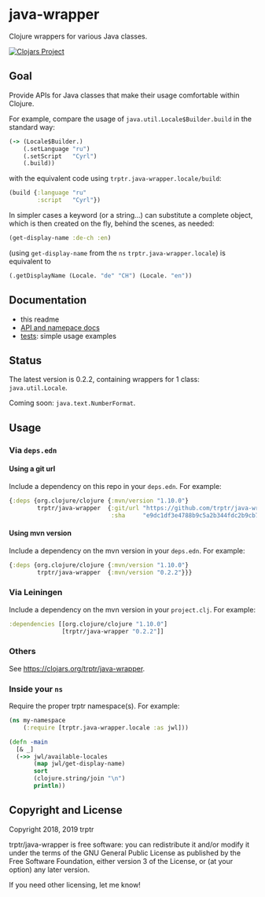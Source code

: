 # java-wrapper

Clojure wrappers for various Java classes.

[![Clojars Project](https://img.shields.io/clojars/v/trptr/java-wrapper.svg)](https://clojars.org/trptr/java-wrapper)

## Goal

Provide APIs for Java classes that make their usage comfortable within Clojure.

For example, compare the usage of `java.util.Locale$Builder.build` in the standard way:

```clojure
(-> (Locale$Builder.)
    (.setLanguage "ru")
    (.setScript   "Cyrl")
    (.build))
```
with the equivalent code using `trptr.java-wrapper.locale/build`:

```clojure
(build {:language "ru"
        :script   "Cyrl"})
```

In simpler cases a keyword (or a string...) can substitute a complete object, which is then created on the fly,
behind the scenes, as needed:

```clojure
(get-display-name :de-ch :en)
```

(using `get-display-name` from the `ns` `trptr.java-wrapper.locale`) is equivalent to

```clojure
(.getDisplayName (Locale. "de" "CH") (Locale. "en"))
```

## Documentation

* this readme
* [API and namepace docs](http://trptr.github.io/java-wrapper/index.html)
* [tests](test/trptr/java_wrapper): simple usage examples


## Status

The latest version is 0.2.2, containing wrappers for 1 class: `java.util.Locale`.

Coming soon: `java.text.NumberFormat`.


## Usage

### Via `deps.edn`

#### Using a git url

Include a dependency on this repo in your `deps.edn`. For example:

```clojure
{:deps {org.clojure/clojure {:mvn/version "1.10.0"}
        trptr/java-wrapper  {:git/url "https://github.com/trptr/java-wrapper.git"
                             :sha     "e9dc1df3e4788b9c5a2b344fdc2b9cb71763e29f"}}}
```

#### Using mvn version

Include a dependency on the mvn version in your `deps.edn`. For example:

```clojure
{:deps {org.clojure/clojure {:mvn/version "1.10.0"}
        trptr/java-wrapper  {:mvn/version "0.2.2"}}}
```
### Via Leiningen

Include a dependency on the mvn version in your `project.clj`. For example:

```clojure
:dependencies [[org.clojure/clojure "1.10.0"]
               [trptr/java-wrapper "0.2.2"]]
```

### Others

See https://clojars.org/trptr/java-wrapper.

### Inside your `ns`

Require the proper trptr namespace(s). For example:

```clojure
(ns my-namespace
    (:require [trptr.java-wrapper.locale :as jwl]))

(defn -main
  [& _]
  (->> jwl/available-locales
       (map jwl/get-display-name)
       sort
       (clojure.string/join "\n")
       println))
```

## Copyright and License

Copyright 2018, 2019 trptr

trptr/java-wrapper is free software: you can redistribute it and/or modify
it under the terms of the GNU General Public License as published by
the Free Software Foundation, either version 3 of the License, or
(at your option) any later version.

If you need other licensing, let me know!
